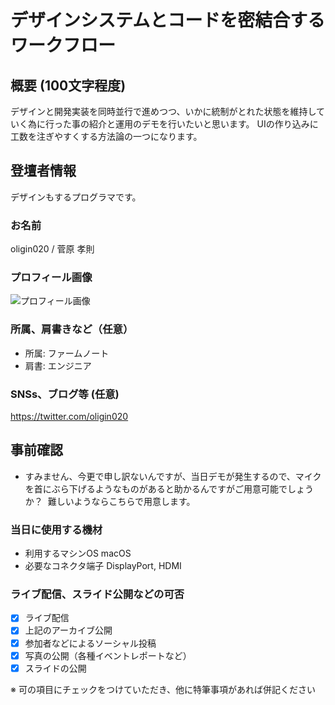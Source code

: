 # デザインシステムとコードを密結合するワークフロー

## 概要 (100文字程度)

デザインと開発実装を同時並行で進めつつ、いかに統制がとれた状態を維持していく為に行った事の紹介と運用のデモを行いたいと思います。
UIの作り込みに工数を注ぎやすくする方法論の一つになります。

## 登壇者情報
デザインもするプログラマです。

### お名前 

oligin020 / 菅原 孝則

### プロフィール画像

![プロフィール画像](https://drive.google.com/file/d/0B0SJGfsl2ORsR29aMXJOYjlJNjg/view?usp=sharing)

### 所属、肩書きなど（任意）

- 所属: ファームノート
- 肩書: エンジニア

### SNSs、ブログ等 (任意)
https://twitter.com/oligin020

## 事前確認
- すみません、今更で申し訳ないんですが、当日デモが発生するので、マイクを首にぶら下げるようなものがあると助かるんですがご用意可能でしょうか？
  難しいようならこちらで用意します。

### 当日に使用する機材

- 利用するマシンOS macOS
- 必要なコネクタ端子 DisplayPort, HDMI

### ライブ配信、スライド公開などの可否

- [x] ライブ配信
- [x] 上記のアーカイブ公開
- [x] 参加者などによるソーシャル投稿
- [x] 写真の公開（各種イベントレポートなど）
- [x] スライドの公開

※ 可の項目にチェックをつけていただき、他に特筆事項があれば併記ください
